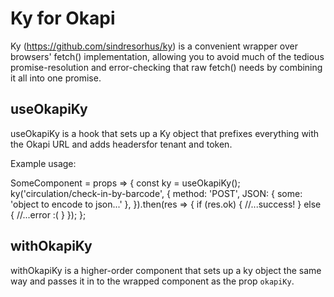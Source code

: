 # Ky for Okapi

Ky (https://github.com/sindresorhus/ky) is a convenient wrapper over
browsers' fetch() implementation, allowing you to avoid much of the tedious
promise-resolution and error-checking that raw fetch() needs by combining it
all into one promise.

## useOkapiKy

useOkapiKy is a hook that sets up a Ky object that prefixes everything with
the Okapi URL and adds headersfor tenant and token.

Example usage:

SomeComponent = props => {
 const ky = useOkapiKy();
 ky('circulation/check-in-by-barcode', {
   method: 'POST',
   JSON: { some: 'object to encode to json...' },
 }).then(res => {
   if (res.ok) {
     //...success!
   } else {
     //...error :(
   }
 });
};

## withOkapiKy

withOkapiKy is a higher-order component that sets up a ky object the same way
and passes it in to the wrapped component as the prop `okapiKy`.
